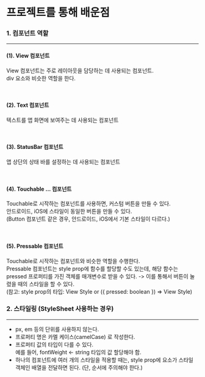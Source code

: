 # 프로젝트를 통해 배운점

### 1. 컴포넌트 역할

<hr/>

#### (1). View 컴포넌트

View 컴포넌트는 주로 레이아웃을 담당하는 데 사용되는 컴포넌트.
<br/>div 요소와 비슷한 역할을 한다.

<br/>

#### (2). Text 컴포넌트
텍스트를 앱 화면에 보여주는 데 사용되는 컴포넌트

<br/>

#### (3). StatusBar 컴포넌트
앱 상단의 상태 바를 설정하는 데 사용되는 컴포넌트

<br/>

#### (4). Touchable ... 컴포넌트
Touchable로 시작하는 컴포넌트를 사용하면, 커스텀 버튼을 만들 수 있다.
<br/>
안드로이드, iOS에 스타일이 동일한 버튼을 만들 수 있다.
<br/>
(Button 컴포넌트 같은 경우, 안드로이드, iOS에서 기본 스타일이 다르다.)

<br/>

#### (5). Pressable 컴포넌트
Touchable로 시작하는 컴포넌트와 비슷한 역할을 수행한다. <br/>
Pressable 컴포넌트는 style prop에 함수를 할당할 수도 있는데, 해당 함수는 pressed 프로퍼티를 가진 객체를 매개변수로 받을 수 있다. -> 이를 통해서 버튼이 눌렸을 때의 스타일을 할 수 있다.
<br/>
(참고: style prop의 타입: View Style or ({ pressed: boolean }) => View Style)


### 2. 스타일링 (StyleSheet 사용하는 경우)
<hr/>

- px, em 등의 단위를 사용하지 않는다.
- 프로퍼티 명은 카멜 케이스(camelCase) 로 작성한다.
- 프로퍼티 값의 타입이 다를 수 있다.<br/>예를 들어, fontWeight <- string 타입의 값 할당해야 함.
- 하나의 컴포넌트에 여러 개의 스타일을 적용할 때는, style prop에 요소가 스타일 객체인 배열을 전달하면 된다. (단, 순서에 주의해야 한다.) 